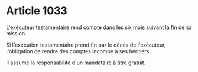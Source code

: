 # Article 1033

L'exécuteur testamentaire rend compte dans les six mois suivant la fin de sa mission.

Si l'exécution testamentaire prend fin par le décès de l'exécuteur, l'obligation de rendre des comptes incombe à ses héritiers.

Il assume la responsabilité d'un mandataire à titre gratuit.
